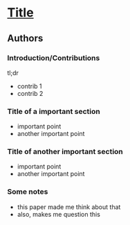 # [Title](https://arxiv.org/)
## Authors
  
### Introduction/Contributions

tl;dr

* contrib 1
* contrib 2

### Title of a important section
  
* important point
* another important point
  
  
### Title of another important section
  
* important point
* another important point
  
  
### Some notes


* this paper made me think about that
* also, makes me question this
